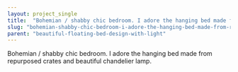 ```yaml
---
layout: project_single
title:  "Bohemian / shabby chic bedroom. I adore the hanging bed made from repurposed crates and beautiful chandelier lamp."
slug: "bohemian-shabby-chic-bedroom-i-adore-the-hanging-bed-made-from-repurposed-crates-and-beautiful"
parent: "beautiful-floating-bed-design-with-light"
---
```

Bohemian / shabby chic bedroom. I adore the hanging bed made from repurposed crates and beautiful chandelier lamp.